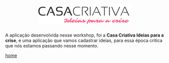 <h1 align="center">
  <img src="https://github.com/alexandredev3/casa-criativa/blob/master/public/logo.png" />
</h1>

<p>A aplicação desenvolvida nesse workshop, foi a <strong>Casa Criativa Ideias para a crise</strong>, e uma aplicação que vamos cadastrar ideias, para essa época critica que nós estamos passando nesse momento.</p>

[home](https://github.com/alexandredev3/casa-criativa/blob/master/public/casa-criativa.png)
